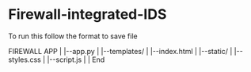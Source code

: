 # Firewall-integrated-IDS

To run this follow the format to save file

FIREWALL APP
|
|--app.py
|
|--templates/
| |--index.html
|
|--static/
| |--styles.css
| |--script.js
|
|
End
